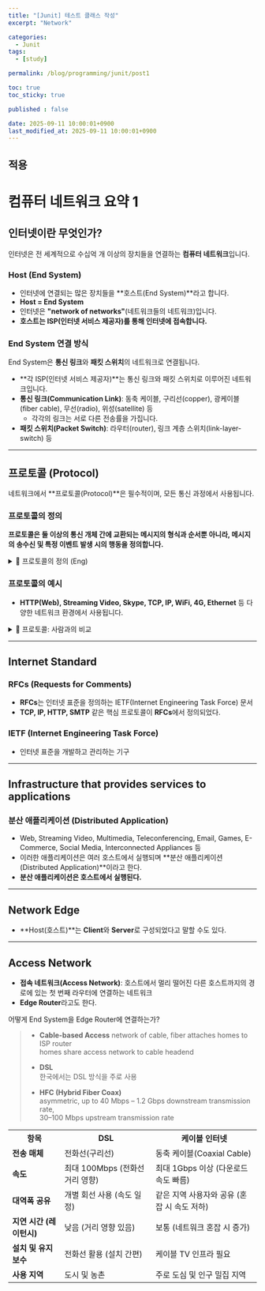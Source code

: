 ```yaml
---
title: "[Junit] 테스트 클래스 작성"
excerpt: "Network"

categories:
  - Junit
tags:
  - [study]

permalink: /blog/programming/junit/post1

toc: true
toc_sticky: true

published : false

date: 2025-09-11 10:00:01+0900
last_modified_at: 2025-09-11 10:00:01+0900
---
```


<link rel="stylesheet" href="post.css">


## 적용

# 컴퓨터 네트워크 요약 1

## 인터넷이란 무엇인가?

인터넷은 전 세계적으로 수십억 개 이상의 장치들을 연결하는 **컴퓨터 네트워크**입니다.

### Host (End System)
- 인터넷에 연결되는 많은 장치들을 **호스트(End System)**라고 합니다.
- **Host = End System**
- 인터넷은 **"network of networks"**(네트워크들의 네트워크)입니다.
- **호스트는 ISP(인터넷 서비스 제공자)를 통해 인터넷에 접속합니다.**

### End System 연결 방식
End System은 **통신 링크**와 **패킷 스위치**의 네트워크로 연결됩니다.

- **각 ISP(인터넷 서비스 제공자)**는 통신 링크와 패킷 스위치로 이루어진 네트워크입니다.
- **통신 링크(Communication Link)**: 동축 케이블, 구리선(copper), 광케이블(fiber cable), 무선(radio), 위성(satellite) 등  
  - 각각의 링크는 서로 다른 전송률을 가집니다.
- **패킷 스위치(Packet Switch)**: 라우터(router), 링크 계층 스위치(link-layer-switch) 등

---

## 프로토콜 (Protocol)

네트워크에서 **프로토콜(Protocol)**은 필수적이며, 모든 통신 과정에서 사용됩니다.

### 프로토콜의 정의
**프로토콜은 둘 이상의 통신 개체 간에 교환되는 메시지의 형식과 순서뿐 아니라, 메시지의 송수신 및 특정 이벤트 발생 시의 행동을 정의합니다.**

<details>
  <summary>📌 프로토콜의 정의 (Eng)</summary>
  <p><strong>Protocols</strong> define the <strong>format</strong>, <strong>order</strong> of <strong>messages sent and received</strong> among network entities, and <strong>actions taken</strong> on message transmission and receipt.</p>
</details>

### 프로토콜의 예시
- **HTTP(Web), Streaming Video, Skype, TCP, IP, WiFi, 4G, Ethernet** 등 다양한 네트워크 환경에서 사용됩니다.

<details>
  <summary>📌 프로토콜: 사람과의 비교</summary>
  <ul>
    <li><strong>Human Protocols:</strong> 인사하기, 대화 순서 지키기</li>
    <li><strong>Network Protocols:</strong> 데이터 송수신의 규칙</li>
  </ul>
</details>

---

## Internet Standard

### RFCs (Requests for Comments)
- **RFCs**는 인터넷 표준을 정의하는 IETF(Internet Engineering Task Force) 문서
- **TCP, IP, HTTP, SMTP** 같은 핵심 프로토콜이 **RFCs**에서 정의되었다.

### IETF (Internet Engineering Task Force)
- 인터넷 표준을 개발하고 관리하는 기구

---

## Infrastructure that provides services to applications

### 분산 애플리케이션 (Distributed Application)
- Web, Streaming Video, Multimedia, Teleconferencing, Email, Games, E-Commerce, Social Media, Interconnected Appliances 등
- 이러한 애플리케이션은 여러 호스트에서 실행되며 **분산 애플리케이션(Distributed Application)**이라고 한다.
- **분산 애플리케이션은 호스트에서 실행된다.**

---

## Network Edge

- **Host(호스트)**는 **Client**와 **Server**로 구성되었다고 말할 수도 있다.

---

## Access Network

- **접속 네트워크(Access Network)**: 호스트에서 멀리 떨어진 다른 호스트까지의 경로에 있는 첫 번째 라우터에 연결하는 네트워크
- **Edge Router**라고도 한다.






어떻게 End System을 Edge Router에 연결하는가?

> - **Cable-based Access**
>   network of cable, fiber attaches homes to ISP router  
>   homes share access network to cable headend
> - **DSL**  
>   한국에서는 DSL 방식을 주로 사용
>
> - **HFC (Hybrid Fiber Coax)**  
>   asymmetric, up to 40 Mbps – 1.2 Gbps downstream transmission rate,  
>   30–100 Mbps upstream transmission rate


<table>
        <tr>
            <th>항목</th>
            <th>DSL</th>
            <th>케이블 인터넷</th>
        </tr>
        <tr>
            <td><b>전송 매체</b></td>
            <td>전화선(구리선)</td>
            <td>동축 케이블(Coaxial Cable)</td>
        </tr>
        <tr>
            <td><b>속도</b></td>
            <td>최대 100Mbps (전화선 거리 영향)</td>
            <td>최대 1Gbps 이상 (다운로드 속도 빠름)</td>
        </tr>
        <tr>
            <td><b>대역폭 공유</b></td>
            <td>개별 회선 사용 (속도 일정)</td>
            <td>같은 지역 사용자와 공유 (혼잡 시 속도 저하)</td>
        </tr>
        <tr>
            <td><b>지연 시간 (레이턴시)</b></td>
            <td>낮음 (거리 영향 있음)</td>
            <td>보통 (네트워크 혼잡 시 증가)</td>
        </tr>
        <tr>
            <td><b>설치 및 유지보수</b></td>
            <td>전화선 활용 (설치 간편)</td>
            <td>케이블 TV 인프라 필요</td>
        </tr>
        <tr>
            <td><b>사용 지역</b></td>
            <td>도시 및 농촌</td>
            <td>주로 도심 및 인구 밀집 지역</td>
        </tr>
    </table>
